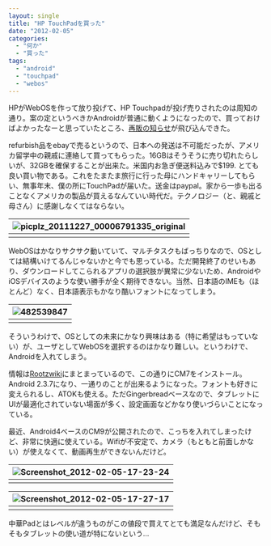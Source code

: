 ```yaml
---
layout: single
title: "HP TouchPadを買った"
date: "2012-02-05"
categories: 
  - "何か"
  - "買った"
tags: 
  - "android"
  - "touchpad"
  - "webos"
---
```


HPがWebOSを作って放り投げて、HP Touchpadが投げ売りされたのは周知の通り。案の定というべきかAndroidが普通に動くようになったので、買っておけばよかったなーと思っていたところ、[再販の知らせ](http://techcrunch.com/2011/12/07/hp-touchpad-ebay/)が飛び込んできた。

refurbish品をebayで売るというので、日本への発送は不可能だったが、アメリカ留学中の親戚に連絡して買ってもらった。16GBはそうそうに売り切れたらしいが、32GBを確保することが出来た。米国内お急ぎ便送料込みで$199. とても良い買い物である。これをたまたま旅行に行った母にハンドキャリーしてもらい、無事年末、僕の所にTouchPadが届いた。送金はpaypal。家から一歩も出ることなくアメリカの製品が買えるなんていい時代だ。テクノロジー（と、親戚と母さん）に感謝しなくてはならない。

| ![](https://blog.naotaco.com/assets/images/posts/2012/02/picplz_20111227_00006791335_original.jpg "picplz_20111227_00006791335_original") |
|:--:|
|  |

WebOSはかなりサクサク動いていて、マルチタスクもばっちりなので、OSとしては結構いけてるんじゃないかと今でも思っている。ただ開発終了のせいもあり、ダウンロードしてこられるアプリの選択肢が異常に少ないため、AndroidやiOSデバイスのような使い勝手が全く期待できない。当然、日本語のIMEも（ほとんど）なく、日本語表示もかなり酷いフォントになってしまう。

| ![](https://blog.naotaco.com/assets/images/posts/2012/02/482539847.png "482539847") |
|:--:|
|  |

そういうわけで、OSとしての未来にかなり興味はある（特に希望はもっていない）が、ユーザとしてWebOSを選択するのはかなり難しい。というわけで、Androidを入れてしまう。

情報は[Rootzwiki](http://rootzwiki.com/topic/10121-releasealpha35cyanogenmod-touchpad/)にまとまっているので、この通りにCM7をインストール。Android 2.3.7になり、一通りのことが出来るようになった。フォントも好きに変えられるし、ATOKも使える。ただGingerbreadベースなので、タブレットにUIが最適化されていない場面が多く、設定画面などかなり使いづらいことになっている。

最近、Android4ベースのCM9が公開されたので、こっちを入れてしまったけど、非常に快適に使えている。Wifiが不安定で、カメラ（もともと前面しかない）が使えなくて、動画再生ができないんだけど。

| ![](https://blog.naotaco.com/assets/images/posts/2012/02/Screenshot_2012-02-05-17-23-24.png "Screenshot_2012-02-05-17-23-24") |
|:--:|
|  |

| ![](https://blog.naotaco.com/assets/images/posts/2012/02/Screenshot_2012-02-05-17-27-17.png "Screenshot_2012-02-05-17-27-17") |
|:--:|
|  |

中華Padとはレベルが違うものがこの値段で買えてとても満足なんだけど、そもそもタブレットの使い道が特にないという…
